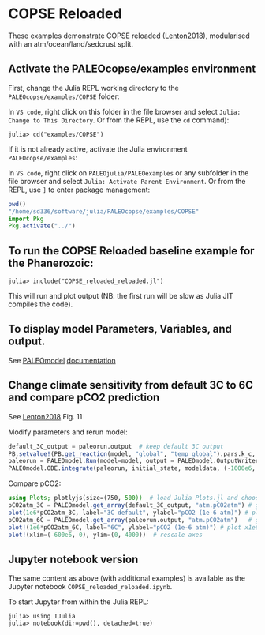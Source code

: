 

# COPSE Reloaded

These examples demonstrate COPSE reloaded ([Lenton2018](@cite)), modularised with an atm/ocean/land/sedcrust split.

## Activate the PALEOcopse/examples environment

First, change the Julia REPL working directory to the `PALEOcopse/examples/COPSE` folder:

In `VS code`, right click on this folder in the file browser and select `Julia: Change to This Directory`. Or from the REPL, use the `cd` command):

    julia> cd("examples/COPSE")

If it is not already active, activate the Julia environment `PALEOcopse/examples`:

In `VS code`, right click on `PALEOjulia/PALEOexamples` or any subfolder in the file browser and select `Julia: Activate Parent Environment`. Or from the REPL, use `]` to enter package management:

```julia
pwd()
"/home/sd336/software/julia/PALEOcopse/examples/COPSE"
import Pkg
Pkg.activate("../")
```

## To run the COPSE Reloaded baseline example for the Phanerozoic:
   
    julia> include("COPSE_reloaded_reloaded.jl")

This will run and plot output (NB: the first run will be slow as Julia JIT compiles the code).

## To display model Parameters, Variables, and output.

See [PALEOmodel](https://github.com/PALEOtoolkit/PALEOmodel.jl) [documentation](https://paleotoolkit.github.io/PALEOmodel.jl)

## Change climate sensitivity from default 3C to 6C and compare pCO2 prediction
See [Lenton2018](@cite) Fig. 11

Modify parameters and rerun model:
```julia
default_3C_output = paleorun.output  # keep default 3C output
PB.setvalue!(PB.get_reaction(model, "global", "temp_global").pars.k_c, 8.656)  # change climate sensitivity
paleorun = PALEOmodel.Run(model=model, output = PALEOmodel.OutputWriters.OutputMemory())
PALEOmodel.ODE.integrate(paleorun, initial_state, modeldata, (-1000e6, 0), solvekwargs=(reltol=1e-4,)); # rerun
```

Compare pCO2:
```julia
using Plots; plotlyjs(size=(750, 500))  # load Julia Plots.jl and choose PlotlyJS backend
pCO2atm_3C = PALEOmodel.get_array(default_3C_output, "atm.pCO2atm") # get FieldArray for plotting
plot(1e6*pCO2atm_3C, label="3C default", ylabel="pCO2 (1e-6 atm)") # plot x1e6
pCO2atm_6C = PALEOmodel.get_array(paleorun.output, "atm.pCO2atm")   # get FieldArray
plot!(1e6*pCO2atm_6C, label="6C", ylabel="pCO2 (1e-6 atm)") # plot x1e6
plot!(xlim=(-600e6, 0), ylim=(0, 4000))  # rescale axes
```

## Jupyter notebook version
The same content as above (with additional examples) is available as the Jupyter notebook `COPSE_reloaded_reloaded.ipynb`.

To start Jupyter from within the Julia REPL:

    julia> using IJulia
    julia> notebook(dir=pwd(), detached=true)